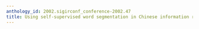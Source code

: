 ```yaml
---
anthology_id: 2002.sigirconf_conference-2002.47
title: Using self-supervised word segmentation in Chinese information retrieval
---
```

